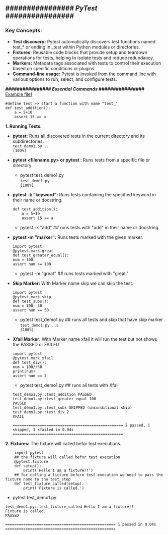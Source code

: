 ## ***################ PyTest ################***

### **Key Concepts:**
- **Test discovery:** Pytest automatically discovers test functions named test_* or ending in _test within Python modules or directories.  
- **Fixtures:** Reusable code blocks that provide setup and teardown operations for tests, helping to isolate tests and reduce redundancy.  
- **Markers:** Metadata tags associated with tests to control their execution based on specific conditions or plugins.   
- **Command-line usage:** Pytest is invoked from the command line with various options to run, select, and configure tests.  

***################ Essential Commands ################***  
[Example file1](./Selenium_practice/test_demo1.py)
```
#define test >> start a function with name "test_"
def test_addition():
    a = 5+10
    assert 15 == a
```

**1. Running Tests:**  
- **pytest:** Runs all discovered tests in the current directory and its subdirectories.  
`test_demo1.py ..                                                                                       [100%]`  
- **pytest <filename.py> or pytest <directory>:** Runs tests from a specific file or directory.  
    - pytest test_demo1.py  
`test_demo1.py ..                                                                                       [100%]`  
- **pytest -k "keyword":** Runs tests containing the specified keyword in their name or docstring.  
    ```
    def test_addition():
        a = 5+10
        assert 15 == a
    ```
    - pytest -k "add" ## runs tests with "add" in their name or docstring.  
- **pytest -m "marker":** Runs tests marked with the given marker.
    ```
    import pytest
    @pytest.mark.great
    def test_greater_equal():
    num = 100
    assert num >= 100
    ```
    - pytest -m "great" ## runs tests marked with "great."
- **Skip Marker:** With Marker name skip we can skip the test.
    ```
    import pytest
    @pytest.mark.skip
    def test_subs():
    num = 100- 50
    assert num == 50
    ```
    - pytest test_demo1.py ## runs all tests and skip that have skip marker  
    `test_demo1.py ..s                                                                  [100%]`  

- **Xfail Marker:** With Marker name xfail it will run the test but not shows the PASSED or FAILED
    ```
    import pytest
    @pytest.mark.xfail
    def test_div():
    num = 100//50
    print(num)
    assert num == 2
    ```
    - pytest test_demo1.py ## runs all tests with Xfail  
    ```
    test_demo1.py::test_addition PASSED
    test_demo1.py::test_greater_equal 100
    PASSED
    test_demo1.py::test_subs SKIPPED (unconditional skip)
    test_demo1.py::test_div 2
    XFAIL

    ================================================= 2 passed, 1 skipped, 1 xfailed in 0.04s =================================================
    ```

**2. Fixtures:**  The fixture will called befor test executions.   
```
    import pytest
    ## the fixture will called befor test execution
    @pytest.fixture
    def setup():
        print('Hello I am a fixture!!')
    ## for calling a ficture before test execution we need to pass the fixture name to the test_step
    def test_fixture_called(setup):
        print('Fixture is called.')
```
    
- pytest test_demo1.py 
```
test_demo1.py::test_fixture_called Hello I am a fixture!!
Fixture is called.
PASSED

================================================= 1 passed in 0.04s =================================================
```